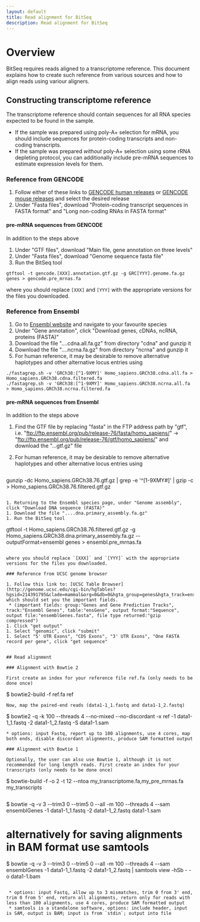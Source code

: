 ```yaml
---
layout: default
title: Read alignment for BitSeq
description: Read alignment for BitSeq
---
```


# Overview

BitSeq requires reads aligned to a transcriptome reference.
This document explains how to create such reference from various
sources and how to align reads using variour aligners.

## Constructing transcriptome reference

The transcriptome reference should contain sequences for all RNA
species expected to be found in the sample.

* If the sample was prepared using poly-A+ selection for mRNA, you
should include sequences for protein-coding transcripts and non-coding
transcripts.
* If the sample was prepared *without* poly-A+ selection using some
rRNA depleting protocol, you can additionally include pre-mRNA
sequences to estimate expression levels for them.

### Reference from GENCODE

1. Follow either of these links to
[GENCODE human releases](http://www.gencodegenes.org/releases/) or
[GENCODE mouse releases](http://www.gencodegenes.org/mouse_releases/)
and select the desired release
1. Under "Fasta files", download "Protein-coding transcript sequences
in FASTA format" and "Long non-coding RNAs in FASTA format"

#### pre-mRNA sequences from GENCODE

In addition to the steps above

1. Under "GTF files", download "Main file, gene annotation on three levels"
1. Under "Fasta files", download "Genome sequence fasta file"
1. Run the BitSeq tool

```
gtftool -t gencode.[XXX].annotation.gtf.gz -g GRC[YYY].genome.fa.gz genes > gencode.pre_mrnas.fa
```

where you should replace `[XXX]` and `[YYY]` with the appropriate
versions for the files you downloaded.

### Reference from Ensembl

1. Go to [Ensembl website](http://www.ensembl.org/) and navigate to your favourite species
1. Under "Gene annotation", click "Download genes, cDNAs, ncRNA, proteins (FASTA)"
1. Download the file "....cdna.all.fa.gz" from directory "cdna" and gunzip it
1. Download the file "....ncrna.fa.gz" from directory "ncrna" and gunzip it
1. For human reference, it may be desirable to remove alternative haplotypes and other alternative locus entries using

```
./fastagrep.sh -v 'GRCh38:[^1-9XMY]' Homo_sapiens.GRCh38.cdna.all.fa > Homo_sapiens.GRCh38.cdna.filtered.fa
./fastagrep.sh -v 'GRCh38:[^1-9XMY]' Homo_sapiens.GRCh38.ncrna.all.fa > Homo_sapiens.GRCh38.ncrna.filtered.fa
```

#### pre-mRNA sequences from Ensembl

In addition to the steps above

1. Find the GTF file by replacing "fasta" in the FTP address path by "gtf", i.e. "ftp://ftp.ensembl.org/pub/release-76/fasta/homo_sapiens/" -> "ftp://ftp.ensembl.org/pub/release-76/gtf/homo_sapiens/" and download the "...gtf.gz" file
1. For human reference, it may be desirable to remove alternative haplotypes and other alternative locus entries using

    ```
gunzip -dc Homo_sapiens.GRCh38.76.gtf.gz | grep -e '^[1-9XMY#]' | gzip -c > Homo_sapiens.GRCh38.76.filtered.gtf.gz
```

1. Returning to the Ensembl species page, under "Genome assembly", click "Download DNA sequence (FASTA)"
1. Download the file "....dna.primary_assembly.fa.gz"
1. Run the BitSeq tool

```
gtftool -t Homo_sapiens.GRCh38.76.filtered.gtf.gz -g Homo_sapiens.GRCh38.dna.primary_assembly.fa.gz --outputFormat=ensembl genes > ensembl.pre_mrnas.fa
```

where you should replace `[XXX]` and `[YYY]` with the appropriate
versions for the files you downloaded.

### Reference from UCSC genome browser

1. Follow this link to: [UCSC Table Browser](http://genome.ucsc.edu/cgi-bin/hgTables?hgsid=214391795&clade=mammal&org=0&db=0&hgta_group=genes&hgta_track=ensGene&hgta_table=ensGene&hgta_regionType=genome&position=&hgta_outputType=sequence&hgta_outFileName=ensemblGenes.fasta) which should set you the important fields.
 * (important fields: group:"Genes and Gene Prediction Tracks", track:"Ensembl Genes", table:"ensGene", output format:"Sequence", output file:"ensemblGenes.fasta", file type returned:"gzip compressed")
1. Click "get output"
1. Select "genomic", click "submit"
1. Select "5' UTR Exons", "CDS Exons", "3' UTR Exons", "One FASTA record per gene", click "get sequence"


## Read alignment

### Alignment with Bowtie 2

First create an index for your reference file ref.fa (only needs to be done once)

```
$ bowtie2-build -f ref.fa ref
```
Now, map the paired-end reads (data1-1_1.fastq and data1-1_2.fastq)

```
$ bowtie2 -q -k 100 --threads 4 --no-mixed --no-discordant -x ref -1 data1-1_1.fastq -2 data1-1_2.fastq -S data1-1.sam 
```
* options: input Fastq, report up to 100 alignments, use 4 cores, map both ends, disable discordant alignments, produce SAM formatted output

### Alignment with Bowtie 1

Optionally, the user can also use Bowtie 1, although it is not recommended for long length reads. First create an index for your transcripts (only needs to be done once)

```
$ bowtie-build -f -o 2 -t 12 --ntoa my_transcriptome.fa,my_pre_mrnas.fa my_transcripts
```

```
$ bowtie -q -v 3 --trim3 0 --trim5 0 --all -m 100 --threads 4 --sam ensemblGenes -1 data1-1_1.fastq -2 data1-1_2.fastq data1-1.sam 
# alternatively for saving alignments in BAM format use samtools
$ bowtie -q -v 3 --trim3 0 --trim5 0 --all -m 100 --threads 4 --sam ensemblGenes -1 data1-1_1.fastq -2 data1-1_2.fastq | samtools view -hSb - -o data1-1.bam
```

 * options: input Fastq, allow up to 3 mismatches, trim 0 from 3' end, trim 0 from 5' end, return all alignments, return only for reads with less than 100 alignments, use 4 cores, produce SAM formatted output
 * samtools is a standalone software, options: include header, input is SAM, output is BAM; input is from `stdin`; output into file


